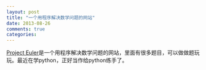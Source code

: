 ```yaml
---
layout: post
title: "一个用程序解决数学问题的网站"
date: 2013-08-26
comments: true
categories: 
---
```

<p><a href="http://projecteuler.net/">Project Euler</a>是一个用程序解决数学问题的网站，里面有很多题目，可以做做题玩玩。最近在学python，正好当作给python练手了。</p>